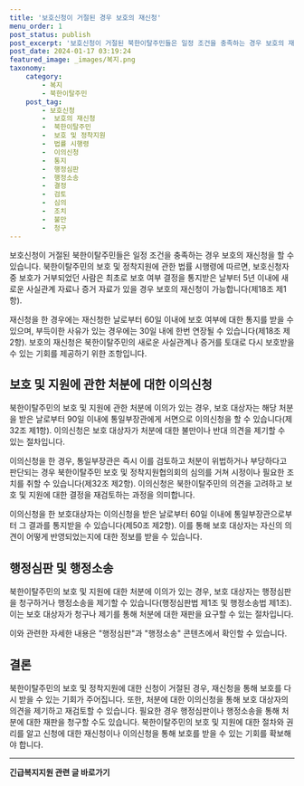 ```yaml
---
title: '보호신청이 거절된 경우 보호의 재신청'
menu_order: 1
post_status: publish
post_excerpt: '보호신청이 거절된 북한이탈주민들은 일정 조건을 충족하는 경우 보호의 재신청을 할 수 있습니다. 북한이탈주민의 보호 및 정착지원에 관한 법률 시행령에 따르면, 보호신청자 중 보호가 거부되었던 사람은 최초로 보호 여부 결정을 통지받은 날부터 5년 이내에 새로운 사실관계 자료나 증거 자료가 있을 경우 보호의 재신청이 가능합니다 제18조 제1항 .'
post_date: 2024-01-17 03:19:24
featured_image: _images/복지.png
taxonomy:
    category:
        - 복지
        - 북한이탈주민
    post_tag:
        - 보호신청
        -  보호의 재신청
        -  북한이탈주민
        -  보호 및 정착지원
        -  법률 시행령
        -  이의신청
        -  통지
        -  행정심판
        -  행정소송
        -  결정
        -  검토
        -  심의
        -  조치
        -  불만
        -  청구
---
```



보호신청이 거절된 북한이탈주민들은 일정 조건을 충족하는 경우 보호의 재신청을 할 수 있습니다. 북한이탈주민의 보호 및 정착지원에 관한 법률 시행령에 따르면, 보호신청자 중 보호가 거부되었던 사람은 최초로 보호 여부 결정을 통지받은 날부터 5년 이내에 새로운 사실관계 자료나 증거 자료가 있을 경우 보호의 재신청이 가능합니다(제18조 제1항).

재신청을 한 경우에는 재신청한 날로부터 60일 이내에 보호 여부에 대한 통지를 받을 수 있으며, 부득이한 사유가 있는 경우에는 30일 내에 한번 연장될 수 있습니다(제18조 제2항). 보호의 재신청은 북한이탈주민의 새로운 사실관계나 증거를 토대로 다시 보호받을 수 있는 기회를 제공하기 위한 조항입니다.

## 보호 및 지원에 관한 처분에 대한 이의신청

북한이탈주민의 보호 및 지원에 관한 처분에 이의가 있는 경우, 보호 대상자는 해당 처분을 받은 날로부터 90일 이내에 통일부장관에게 서면으로 이의신청을 할 수 있습니다(제32조 제1항). 이의신청은 보호 대상자가 처분에 대한 불만이나 반대 의견을 제기할 수 있는 절차입니다.

이의신청을 한 경우, 통일부장관은 즉시 이를 검토하고 처분이 위법하거나 부당하다고 판단되는 경우 북한이탈주민 보호 및 정착지원협의회의 심의를 거쳐 시정이나 필요한 조치를 취할 수 있습니다(제32조 제2항). 이의신청은 북한이탈주민의 의견을 고려하고 보호 및 지원에 대한 결정을 재검토하는 과정을 의미합니다.

이의신청을 한 보호대상자는 이의신청을 받은 날로부터 60일 이내에 통일부장관으로부터 그 결과를 통지받을 수 있습니다(제50조 제2항). 이를 통해 보호 대상자는 자신의 의견이 어떻게 반영되었는지에 대한 정보를 받을 수 있습니다.

## 행정심판 및 행정소송

북한이탈주민의 보호 및 지원에 대한 처분에 이의가 있는 경우, 보호 대상자는 행정심판을 청구하거나 행정소송을 제기할 수 있습니다(행정심판법 제1조 및 행정소송법 제1조). 이는 보호 대상자가 청구나 제기를 통해 처분에 대한 재판을 요구할 수 있는 절차입니다.

이와 관련한 자세한 내용은 "행정심판"과 "행정소송" 콘텐츠에서 확인할 수 있습니다.

## 결론

북한이탈주민의 보호 및 정착지원에 대한 신청이 거절된 경우, 재신청을 통해 보호를 다시 받을 수 있는 기회가 주어집니다. 또한, 처분에 대한 이의신청을 통해 보호 대상자의 의견을 제기하고 재검토할 수 있습니다. 필요한 경우 행정심판이나 행정소송을 통해 처분에 대한 재판을 청구할 수도 있습니다. 북한이탈주민의 보호 및 지원에 대한 절차와 권리를 알고 신청에 대한 재신청이나 이의신청을 통해 보호를 받을 수 있는 기회를 확보해야 합니다.
<!-- wp:separator -->
<hr class="wp-block-separator has-alpha-channel-opacity"/>
<!-- /wp:separator -->

<!-- wp:group {"backgroundColor":"base","layout":{"type":"constrained"}} -->
<div class="wp-block-group has-base-background-color has-background"><!-- wp:paragraph {"align":"center","fontSize":"medium"} -->
<p class="has-text-align-center has-large-font-size"><strong>긴급복지지원 관련 글 바로가기</strong></p>
<!-- /wp:paragraph -->


<!-- wp:latest-posts
{"categories":[{"id":15519,"count":19,"description":"","link":"https://uknowlaw.com/category/%ea%b8%b4%ea%b8%89%eb%b3%b5%ec%a7%80%ec%a7%80%ec%9b%90/","name":"긴급복지지원","slug":"긴급복지지원","taxonomy":"category","parent":0,"meta":[],"_links":{"self":[{"href":"https://uknowlaw.com/wp-json/wp/v2/categories/15519"}],"collection":[{"href":"https://uknowlaw.com/wp-json/wp/v2/categories"}],"about":[{"href":"https://uknowlaw.com/wp-json/wp/v2/taxonomies/category"}],"wp:post_type":[{"href":"https://uknowlaw.com/wp-json/wp/v2/posts?categories=15519"}],"curies":[{"name":"wp","href":"https://api.w.org/{rel}","templated":true}]}}],"postsToShow":100,"excerptLength":28,"postLayout":"grid","columns":2,"featuredImageAlign":"left","featuredImageSizeSlug":"large","fontSize":"small"} /--></div>
<!-- /wp:group -->
